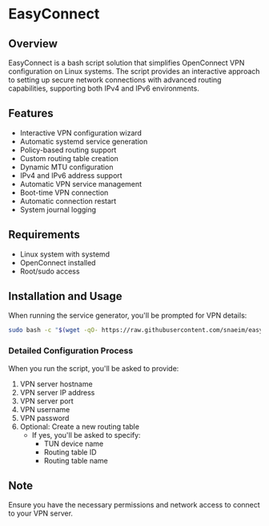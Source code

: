 # EasyConnect

## Overview

EasyConnect is a bash script solution that simplifies OpenConnect VPN configuration on Linux systems. The script provides an interactive approach to setting up secure network connections with advanced routing capabilities, supporting both IPv4 and IPv6 environments.

## Features

- Interactive VPN configuration wizard
- Automatic systemd service generation
- Policy-based routing support
- Custom routing table creation
- Dynamic MTU configuration
- IPv4 and IPv6 address support
- Automatic VPN service management
- Boot-time VPN connection
- Automatic connection restart
- System journal logging

## Requirements

- Linux system with systemd
- OpenConnect installed
- Root/sudo access

## Installation and Usage

When running the service generator, you'll be prompted for VPN details:

```bash
sudo bash -c "$(wget -qO- https://raw.githubusercontent.com/snaeim/easyconnect/refs/heads/main/wizard.sh)"
```

### Detailed Configuration Process

When you run the script, you'll be asked to provide:

1. VPN server hostname
2. VPN server IP address
3. VPN server port
4. VPN username
5. VPN password
6. Optional: Create a new routing table
   - If yes, you'll be asked to specify:
     - TUN device name
     - Routing table ID
     - Routing table name

## Note

Ensure you have the necessary permissions and network access to connect to your VPN server.